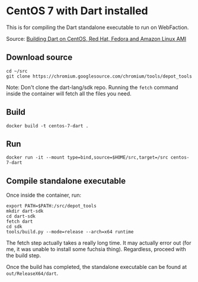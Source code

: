 # CentOS 7 with Dart installed

This is for compiling the Dart standalone executable to run on WebFaction.

Source: [Building Dart on CentOS, Red Hat, Fedora and Amazon Linux AMI](https://github.com/dart-lang/sdk/wiki/Building-Dart-on-CentOS,-Red-Hat,-Fedora-and-Amazon-Linux-AMI)

## Download source

    cd ~/src
    git clone https://chromium.googlesource.com/chromium/tools/depot_tools

Note: Don't clone the dart-lang/sdk repo. Running the `fetch` command inside the container will fetch all the files you need.

## Build

    docker build -t centos-7-dart .

## Run

    docker run -it --mount type=bind,source=$HOME/src,target=/src centos-7-dart

## Compile standalone executable

Once inside the container, run:

    export PATH=$PATH:/src/depot_tools
    mkdir dart-sdk
    cd dart-sdk
    fetch dart
    cd sdk
    tools/build.py --mode=release --arch=x64 runtime

The fetch step actually takes a really long time. It may actually error out (for me, it was unable to install some fuchsia thing). Regardless, proceed with the build step.

Once the build has completed, the standalone executable can be found at `out/ReleaseX64/dart`.
